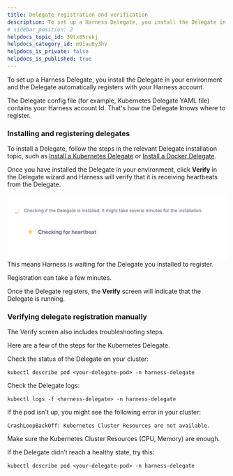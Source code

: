 ```yaml
---
title: Delegate registration and verification
description: To set up a Harness Delegate, you install the Delegate in your environment and the Delegate automatically registers with your Harness account. The Delegate config file (for example, Kubernetes Delega…
# sidebar_position: 2
helpdocs_topic_id: 39tx85rekj
helpdocs_category_id: m9iau0y3hv
helpdocs_is_private: false
helpdocs_is_published: true
---
```


To set up a Harness Delegate, you install the Delegate in your environment and the Delegate automatically registers with your Harness account.

The Delegate config file (for example, Kubernetes Delegate YAML file) contains your Harness account Id. That's how the Delegate knows where to register.

### Installing and registering delegates

To install a Delegate, follow the steps in the relevant Delegate installation topic, such as [Install a Kubernetes Delegate](/docs/platform/2_Delegates/install-delegates/kubernetes-delegates/install-a-kubernetes-delegate.md) or [Install a Docker Delegate](/docs/platform/2_Delegates/install-delegates/kubernetes-delegates/install-a-docker-delegate.md).

Once you have installed the Delegate in your environment, click **Verify** in the Delegate wizard and Harness will verify that it is receiving heartbeats from the Delegate.

![](static/delegate-registration-01.png)
This means Harness is waiting for the Delegate you installed to register.

Registration can take a few minutes.

Once the Delegate registers, the **Verify** screen will indicate that the Delegate is running.

### Verifying delegate registration manually

The Verify screen also includes troubleshooting steps.

Here are a few of the steps for the Kubernetes Delegate.

Check the status of the Delegate on your cluster:


```
kubectl describe pod <your-delegate-pod> -n harness-delegate
```
Check the Delegate logs:


```
kubectl logs -f <harness-delegate> -n harness-delegate
```
If the pod isn't up, you might see the following error in your cluster:


```
CrashLoopBackOff: Kubernetes Cluster Resources are not available.
```
Make sure the Kubernetes Cluster Resources (CPU, Memory) are enough.

If the Delegate didn’t reach a healthy state, try this:


```
kubectl describe pod <your-delegate-pod> -n harness-delegate
```
